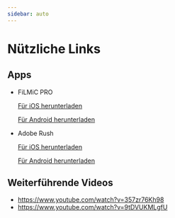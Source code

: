 ```yaml
---
sidebar: auto
---
```


# Nützliche Links
## Apps
- FiLMiC PRO

  [Für iOS herunterladen](https://apps.apple.com/de/app/filmic-pro-profi-video-kamera/id436577167)

  [Für Android herunterladen](https://play.google.com/store/apps/details?id=com.filmic.filmicpro&hl=de&gl=UShttps://play.google.com/store/apps/details?id=com.filmic.filmicpro&hl=de&gl=US)
- Adobe Rush
 
    [Für iOS herunterladen](https://apps.apple.com/de/app/adobe-premiere-rush-für-video/id1188753863)

    [Für Android herunterladen](https://play.google.com/store/apps/details?id=com.adobe.premiererush.videoeditor&hl=de&gl=US)

## Weiterführende Videos
- https://www.youtube.com/watch?v=357zr76Kh98
- https://www.youtube.com/watch?v=9tDVUKMLgfU